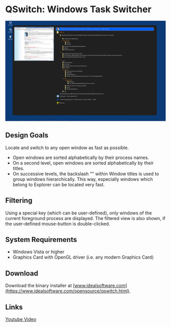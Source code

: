 # QSwitch: Windows Task Switcher

![Screenshot](screenshot_small.png)

## Design Goals
Locate and switch to any open window as fast as possible.

 - Open windows are sorted alphabetically by their process names.
 - On a second level, open windows are sorted alphabetically by their titles.
 - On successive levels, the backslash "\" within Window titles is used to group windows hierarchically. This way, especially windows which belong to Explorer can be located very fast.
	  
## Filtering
Using a special key (which can be user-defined), only windows of the current foreground process
are displayed. The filtered view is also shown, if the user-defined mouse-button is double-clicked.

## System Requirements
 - Windows Vista or higher
 - Graphics Card with OpenGL driver (i.e. any modern Graphics Card)

## Download
Download the binary installer at [www.idealsoftware.com](https://www.idealsoftware.com/opensource/qswitch.html).

## Links
[Youtube Video](https://youtu.be/-GtQ77A5sbY)
